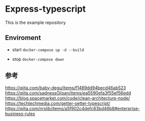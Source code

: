 # Express-typescript

This is the example repository

## Enviroment

- start
  `docker-compose up -d --build`

- stop
  `docker-compose down`

## 参考

https://qiita.com/baby-degu/items/f1489dd94becd46ab523
https://qiita.com/sadnessOjisan/items/ea5590efa3f55ef56edd
https://blog.spacemarket.com/code/clean-architecture-node/
https://techtechmedia.com/getter-setter-typescript/
https://qiita.com/nrslib/items/a5f902c4defc83bd46b8#enterprise-business-rules
